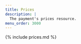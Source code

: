 ```yaml
---
title: Prices
description: |
  The payment's prices resource.
menu_order: 3000
---
```


{% include prices.md %}
